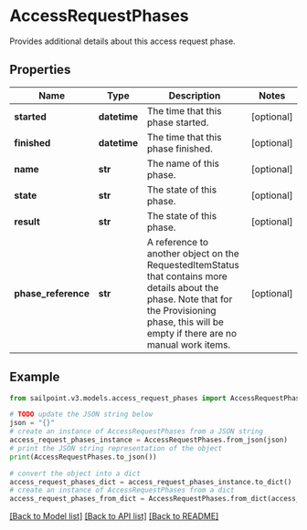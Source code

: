 # AccessRequestPhases

Provides additional details about this access request phase.

## Properties

Name | Type | Description | Notes
------------ | ------------- | ------------- | -------------
**started** | **datetime** | The time that this phase started. | [optional] 
**finished** | **datetime** | The time that this phase finished. | [optional] 
**name** | **str** | The name of this phase. | [optional] 
**state** | **str** | The state of this phase. | [optional] 
**result** | **str** | The state of this phase. | [optional] 
**phase_reference** | **str** | A reference to another object on the RequestedItemStatus that contains more details about the phase. Note that for the Provisioning phase, this will be empty if there are no manual work items. | [optional] 

## Example

```python
from sailpoint.v3.models.access_request_phases import AccessRequestPhases

# TODO update the JSON string below
json = "{}"
# create an instance of AccessRequestPhases from a JSON string
access_request_phases_instance = AccessRequestPhases.from_json(json)
# print the JSON string representation of the object
print(AccessRequestPhases.to_json())

# convert the object into a dict
access_request_phases_dict = access_request_phases_instance.to_dict()
# create an instance of AccessRequestPhases from a dict
access_request_phases_from_dict = AccessRequestPhases.from_dict(access_request_phases_dict)
```
[[Back to Model list]](../README.md#documentation-for-models) [[Back to API list]](../README.md#documentation-for-api-endpoints) [[Back to README]](../README.md)


